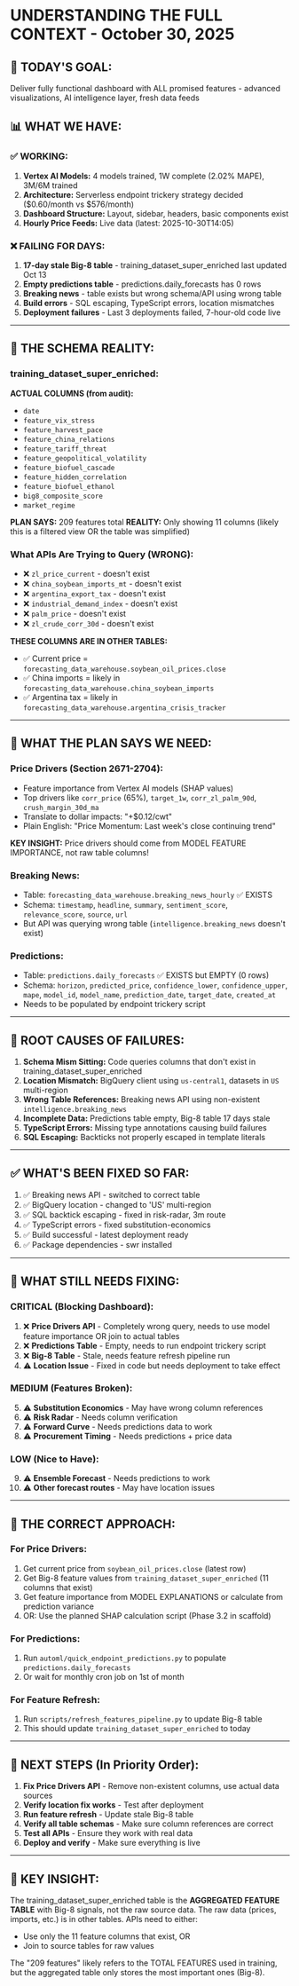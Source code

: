 # UNDERSTANDING THE FULL CONTEXT - October 30, 2025

## 🎯 **TODAY'S GOAL:**
Deliver fully functional dashboard with ALL promised features - advanced visualizations, AI intelligence layer, fresh data feeds

## 📊 **WHAT WE HAVE:**

### ✅ **WORKING:**
1. **Vertex AI Models:** 4 models trained, 1W complete (2.02% MAPE), 3M/6M trained
2. **Architecture:** Serverless endpoint trickery strategy decided ($0.60/month vs $576/month)
3. **Dashboard Structure:** Layout, sidebar, headers, basic components exist
4. **Hourly Price Feeds:** Live data (latest: 2025-10-30T14:05)

### ❌ **FAILING FOR DAYS:**
1. **17-day stale Big-8 table** - training_dataset_super_enriched last updated Oct 13
2. **Empty predictions table** - predictions.daily_forecasts has 0 rows
3. **Breaking news** - table exists but wrong schema/API using wrong table
4. **Build errors** - SQL escaping, TypeScript errors, location mismatches
5. **Deployment failures** - Last 3 deployments failed, 7-hour-old code live

---

## 🧩 **THE SCHEMA REALITY:**

### **training_dataset_super_enriched:**
**ACTUAL COLUMNS (from audit):**
- `date`
- `feature_vix_stress`
- `feature_harvest_pace`
- `feature_china_relations`
- `feature_tariff_threat`
- `feature_geopolitical_volatility`
- `feature_biofuel_cascade`
- `feature_hidden_correlation`
- `feature_biofuel_ethanol`
- `big8_composite_score`
- `market_regime`

**PLAN SAYS:** 209 features total
**REALITY:** Only showing 11 columns (likely this is a filtered view OR the table was simplified)

### **What APIs Are Trying to Query (WRONG):**
- ❌ `zl_price_current` - doesn't exist
- ❌ `china_soybean_imports_mt` - doesn't exist
- ❌ `argentina_export_tax` - doesn't exist  
- ❌ `industrial_demand_index` - doesn't exist
- ❌ `palm_price` - doesn't exist
- ❌ `zl_crude_corr_30d` - doesn't exist

**THESE COLUMNS ARE IN OTHER TABLES:**
- ✅ Current price = `forecasting_data_warehouse.soybean_oil_prices.close`
- ✅ China imports = likely in `forecasting_data_warehouse.china_soybean_imports`
- ✅ Argentina tax = likely in `forecasting_data_warehouse.argentina_crisis_tracker`

---

## 🎯 **WHAT THE PLAN SAYS WE NEED:**

### **Price Drivers (Section 2671-2704):**
- Feature importance from Vertex AI models (SHAP values)
- Top drivers like `corr_price` (65%), `target_1w`, `corr_zl_palm_90d`, `crush_margin_30d_ma`
- Translate to dollar impacts: "+$0.12/cwt"
- Plain English: "Price Momentum: Last week's close continuing trend"

**KEY INSIGHT:** Price drivers should come from MODEL FEATURE IMPORTANCE, not raw table columns!

### **Breaking News:**
- Table: `forecasting_data_warehouse.breaking_news_hourly` ✅ EXISTS
- Schema: `timestamp`, `headline`, `summary`, `sentiment_score`, `relevance_score`, `source`, `url`
- But API was querying wrong table (`intelligence.breaking_news` doesn't exist)

### **Predictions:**
- Table: `predictions.daily_forecasts` ✅ EXISTS but EMPTY (0 rows)
- Schema: `horizon`, `predicted_price`, `confidence_lower`, `confidence_upper`, `mape`, `model_id`, `model_name`, `prediction_date`, `target_date`, `created_at`
- Needs to be populated by endpoint trickery script

---

## 🚨 **ROOT CAUSES OF FAILURES:**

1. **Schema Mism Sitting:** Code queries columns that don't exist in training_dataset_super_enriched
2. **Location Mismatch:** BigQuery client using `us-central1`, datasets in `US` multi-region
3. **Wrong Table References:** Breaking news API using non-existent `intelligence.breaking_news`
4. **Incomplete Data:** Predictions table empty, Big-8 table 17 days stale
5. **TypeScript Errors:** Missing type annotations causing build failures
6. **SQL Escaping:** Backticks not properly escaped in template literals

---

## ✅ **WHAT'S BEEN FIXED SO FAR:**
1. ✅ Breaking news API - switched to correct table
2. ✅ BigQuery location - changed to 'US' multi-region
3. ✅ SQL backtick escaping - fixed in risk-radar, 3m route
4. ✅ TypeScript errors - fixed substitution-economics
5. ✅ Build successful - latest deployment ready
6. ✅ Package dependencies - swr installed

---

## 🎯 **WHAT STILL NEEDS FIXING:**

### **CRITICAL (Blocking Dashboard):**
1. ❌ **Price Drivers API** - Completely wrong query, needs to use model feature importance OR join to actual tables
2. ❌ **Predictions Table** - Empty, needs to run endpoint trickery script
3. ❌ **Big-8 Table** - Stale, needs feature refresh pipeline run
4. ⚠️ **Location Issue** - Fixed in code but needs deployment to take effect

### **MEDIUM (Features Broken):**
5. ⚠️ **Substitution Economics** - May have wrong column references
6. ⚠️ **Risk Radar** - Needs column verification
7. ⚠️ **Forward Curve** - Needs predictions data to work
8. ⚠️ **Procurement Timing** - Needs predictions + price data

### **LOW (Nice to Have):**
9. ⚠️ **Ensemble Forecast** - Needs predictions to work
10. ⚠️ **Other forecast routes** - May have location issues

---

## 🎯 **THE CORRECT APPROACH:**

### **For Price Drivers:**
1. Get current price from `soybean_oil_prices.close` (latest row)
2. Get Big-8 feature values from `training_dataset_super_enriched` (11 columns that exist)
3. Get feature importance from MODEL EXPLANATIONS or calculate from prediction variance
4. OR: Use the planned SHAP calculation script (Phase 3.2 in scaffold)

### **For Predictions:**
1. Run `automl/quick_endpoint_predictions.py` to populate `predictions.daily_forecasts`
2. Or wait for monthly cron job on 1st of month

### **For Feature Refresh:**
1. Run `scripts/refresh_features_pipeline.py` to update Big-8 table
2. This should update `training_dataset_super_enriched` to today

---

## 📝 **NEXT STEPS (In Priority Order):**

1. **Fix Price Drivers API** - Remove non-existent columns, use actual data sources
2. **Verify location fix works** - Test after deployment
3. **Run feature refresh** - Update stale Big-8 table
4. **Verify all table schemas** - Make sure column references are correct
5. **Test all APIs** - Ensure they work with real data
6. **Deploy and verify** - Make sure everything is live

---

## 🧠 **KEY INSIGHT:**

The training_dataset_super_enriched table is the **AGGREGATED FEATURE TABLE** with Big-8 signals, not the raw source data. The raw data (prices, imports, etc.) is in other tables. APIs need to either:
- Use only the 11 feature columns that exist, OR
- Join to source tables for raw values

The "209 features" likely refers to the TOTAL FEATURES used in training, but the aggregated table only stores the most important ones (Big-8).

